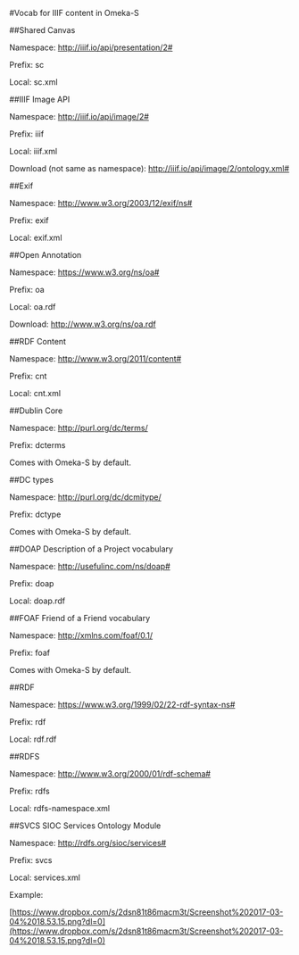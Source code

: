#Vocab for IIIF content in Omeka-S

##Shared Canvas

Namespace: http://iiif.io/api/presentation/2#

Prefix: sc

Local: sc.xml

##IIIF Image API

Namespace: http://iiif.io/api/image/2#

Prefix: iiif

Local: iiif.xml

Download (not same as namespace): http://iiif.io/api/image/2/ontology.xml#


##Exif

Namespace: http://www.w3.org/2003/12/exif/ns#

Prefix: exif

Local: exif.xml


##Open Annotation

Namespace: https://www.w3.org/ns/oa#

Prefix: oa

Local: oa.rdf

Download: http://www.w3.org/ns/oa.rdf

##RDF Content

Namespace: http://www.w3.org/2011/content#

Prefix: cnt

Local: cnt.xml

##Dublin Core

Namespace: http://purl.org/dc/terms/

Prefix: dcterms

Comes with Omeka-S by default.

##DC types

Namespace: http://purl.org/dc/dcmitype/

Prefix: dctype

Comes with Omeka-S by default.

##DOAP Description of a Project vocabulary

Namespace: http://usefulinc.com/ns/doap#

Prefix: doap

Local: doap.rdf

##FOAF Friend of a Friend vocabulary

Namespace: http://xmlns.com/foaf/0.1/

Prefix: foaf

Comes with Omeka-S by default.

##RDF

Namespace: https://www.w3.org/1999/02/22-rdf-syntax-ns#

Prefix: rdf

Local: rdf.rdf

##RDFS

Namespace: http://www.w3.org/2000/01/rdf-schema#

Prefix: rdfs

Local:  rdfs-namespace.xml

##SVCS SIOC Services Ontology Module

Namespace: http://rdfs.org/sioc/services#

Prefix: svcs

Local: services.xml


Example:

[https://www.dropbox.com/s/2dsn81t86macm3t/Screenshot%202017-03-04%2018.53.15.png?dl=0](https://www.dropbox.com/s/2dsn81t86macm3t/Screenshot%202017-03-04%2018.53.15.png?dl=0)



